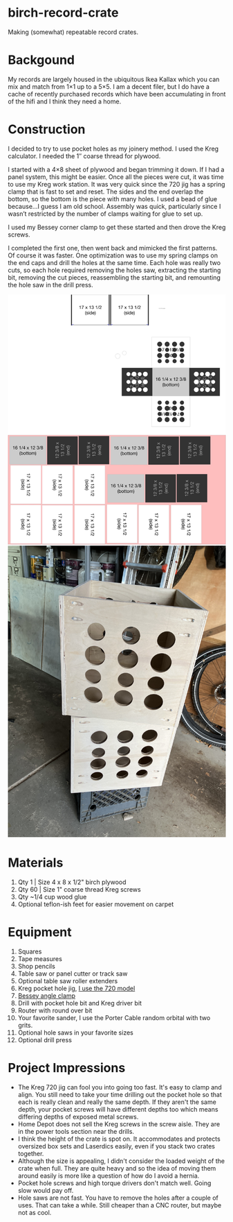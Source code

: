 # birch-record-crate
Making (somewhat) repeatable record crates.

# Backgound

My records are largely housed in the ubiquitous Ikea Kallax which you can mix and match from 1×1 up to a 5×5. I am a decent filer, but I do have a cache of recently purchased records which have been accumulating in front of the hifi and I think they need a home.

# Construction

I decided to try to use pocket holes as my joinery method. I used the Kreg calculator. I needed the 1″ coarse thread for plywood.

I started with a 4×8 sheet of plywood and began trimming it down. If I had a panel system, this might be easier. Once all the pieces were cut, it was time to use my Kreg work station. It was very quick since the 720 jig has a spring clamp that is fast to set and reset. The sides and the end overlap the bottom, so the bottom is the piece with many holes. I used a bead of glue because…I guess I am old school. Assembly was quick, particularly since I wasn’t restricted by the number of clamps waiting for glue to set up.

I used my Bessey corner clamp to get these started and then drove the Kreg screws.

I completed the first one, then went back and mimicked the first patterns. Of course it was faster. One optimization was to use my spring clamps on the end caps and drill the holes at the same time. Each hole was really two cuts, so each hole required removing the holes saw, extracting the starting bit, removing the cut pieces, reassembling the starting bit, and remounting the hole saw in the drill press.

<img src="/crate-images/graffle-plywood-layout.JPG">

<br />

<img src="/crate-images/two-crates-in-the-shop.JPG">

# Materials

1. Qty 1 | Size 4 x 8 x 1/2" birch plywood
2. Qty 60 | Size 1" coarse thread Kreg screws
3. Qty ~1/4 cup wood glue
4. Optional teflon-ish feet for easier movement on carpet

# Equipment

1. Squares
2. Tape measures
3. Shop pencils
4. Table saw or panel cutter or track saw
5. Optional table saw roller extenders
6. Kreg pocket hole jig, <a href="https://www.kregtool.com/shop/pocket-hole-joinery/pocket-hole-jigs/kreg-pocket-hole-jig-720pro/KPHJ720PRO.html">I use the 720 model</a>
7. <a href="https://besseytools.com/en-us/bessey-tools-north-america/products/clamping-tools/clamping-angles-and-miters/angle-clamps-(ws)">Bessey angle clamp</a>
8. Drill with pocket hole bit and Kreg driver bit
9. Router with round over bit
10. Your favorite sander, I use the Porter Cable random orbital with two grits.
11. Optional hole saws in your favorite sizes
12. Optional drill press

# Project Impressions

* The Kreg 720 jig can fool you into going too fast.  It's easy to clamp and align.  You still need to take your time drilling out the pocket hole so that each is really clean and really the same depth.  If they aren't the same depth, your pocket screws will have different depths too which means differing depths of exposed metal screws.
* Home Depot does not sell the Kreg screws in the screw aisle.  They are in the power tools section near the drills.
* I think the height of the crate is spot on.  It accommodates and protects oversized box sets and Laserdics easily, even if you stack two crates together.
* Although the size is appealing, I didn't consider the loaded weight of the crate when full.  They are quite heavy and so the idea of moving them around easily is more like a question of how do I avoid a hernia.
* Pocket hole screws and high torque drivers don't match well.  Going slow would pay off.
* Hole saws are not fast.  You have to remove the holes after a couple of uses.  That can take a while.  Still cheaper than a CNC router, but maybe not as cool.